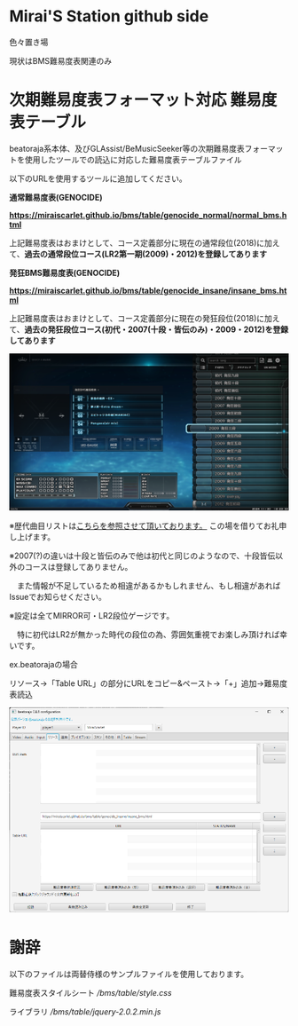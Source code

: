 # Mirai'S Station github side

 色々置き場
 
 現状はBMS難易度表関連のみ

# 次期難易度表フォーマット対応 難易度表テーブル

 beatoraja系本体、及びGLAssist/BeMusicSeeker等の次期難易度表フォーマットを使用したツールでの読込に対応した難易度表テーブルファイル

 以下のURLを使用するツールに追加してください。

 __通常難易度表(GENOCIDE)__

 **https://miraiscarlet.github.io/bms/table/genocide_normal/normal_bms.html**

上記難易度表はおまけとして、コース定義部分に現在の通常段位(2018)に加えて、**過去の通常段位コース(LR2第一期(2009)・2012)を登録してあります**
 
 __発狂BMS難易度表(GENOCIDE)__

 **https://miraiscarlet.github.io/bms/table/genocide_insane/insane_bms.html**

上記難易度表はおまけとして、コース定義部分に現在の発狂段位(2018)に加えて、**過去の発狂段位コース(初代・2007(十段・皆伝のみ)・2009・2012)を登録してあります**

 ![段位リスト(Skin:TYPE-M)](./photo/insane_oldtable.png)

※歴代曲目リストは[こちらを参照させて頂いております。](https://docs.google.com/spreadsheets/d/1SxcKTFUPEi_b1E_bQsv_NgPWOyvUZjJ9BG3jg6sY73o/edit?gid=27669095#gid=27669095) この場を借りてお礼申し上げます。

※2007(?)の違いは十段と皆伝のみで他は初代と同じのようなので、十段皆伝以外のコースは登録してありません。

　また情報が不足しているため相違があるかもしれません、もし相違があればIssueでお知らせください。

※設定は全てMIRROR可・LR2段位ゲージです。

　特に初代はLR2が無かった時代の段位の為、雰囲気重視でお楽しみ頂ければ幸いです。

 ex.beatorajaの場合

 リソース→「Table URL」の部分にURLをコピー&ペースト→「+」追加→難易度表読込

 ![読込先](./photo/beatoraja_tableload.png)

# 謝辞

以下のファイルは両替侍様のサンプルファイルを使用しております。

難易度表スタイルシート _/bms/table/style.css_

ライブラリ _/bms/table/jquery-2.0.2.min.js_